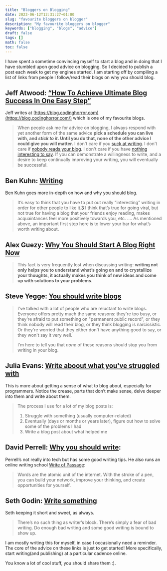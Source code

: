 ```yaml
---
title: "Bloggers on Blogging"
date: 2023-06-12T12:31:27+01:00
slug: "favourite bloggers on blogger"
description: "My favourite bloggers on blogger"
keywords: ["blogging", "blogs", "advice"]
draft: false
tags: []
math: false
toc: false
---
```


I have spent a sometime convincing myself to start a blog and in doing that I have stumbled upon good advice on
blogging. So I decided to publish a post each week to get my engines started. I am starting off by compiling a list of
links from people I follow/read their blogs on why you should blog.

## Jeff Atwood: [“How To Achieve Ultimate Blog Success In One Easy Step”](https://blog.codinghorror.com/how-to-achieve-ultimate-blog-success-in-one-easy-step/)

Jeff writes at [https://blog.codinghorror.com](https://blog.codinghorror.com/) which is one of my favourite blogs.

> When people ask me for advice on blogging, I always respond with yet another form of the same advice
> **pick a schedule you can live with, and _stick to it_. Until you do that, none of the other advice I could give
> you will matter.** I don't care if you [suck at writing](https://blog.codinghorror.com/fear-of-writing/).
> I don't care if [nobody reads your blog](https://blog.codinghorror.com/users-dont-care-about-you/). I don't care
> if you have [nothing interesting to say](https://blog.codinghorror.com/blogging-about-blogging/). If you can
> demonstrate a willingness to write, and a desire to keep continually improving your writing, you will eventually be successful.

## Ben Kuhn: [Writing](https://www.benkuhn.net/writing)

Ben Kuhn goes more in-depth on how and why you should blog.

> It’s easy to think that you have to put out really “interesting” writing in order for other people to like it.[3](https://www.benkuhn.net/writing/#fn:3)
> I think that’s true for going viral, but not true for having a blog that your friends enjoy reading,
> makes acquaintances feel more positively towards you, etc.
> ….
> As mentioned above, an important first step here is to lower your bar for what’s worth writing about.

## Alex Guezy: [Why You Should Start A Blog Right Now](https://guzey.com/personal/why-have-a-blog/)

> This fact is very frequently lost when discussing writing: **writing not only helps you to understand
> what’s going on and to crystallize your thoughts, it actually makes you think of new ideas and come
> up with solutions to your problems.**

## Steve Yegge: [You should write blogs](https://sites.google.com/site/steveyegge2/you-should-write-blogs)

> I've talked with a lot of people who are reluctant to write blogs. Everyone offers pretty much the same reasons:
> they're too busy, or they're afraid to put something on "permanent public record", or they think nobody will
> read their blog, or they think blogging is narcissistic. Or they're worried that they either don't have anything
> good to say, or they won't say it very well.
>
> I'm here to tell you that *none* of these reasons should stop you from writing in your blog.

## Julia Evans: [Write aboout what you've struggled with](https://jvns.ca/blog/2021/05/24/blog-about-what-you-ve-struggled-with/)

This is more about getting a sense of what to blog about, especially for programmers.
Notice the crease, parts that don’t make sense, delve deeper into them and write about them.

> The process I use for a lot of my blog posts is:
>
> 1. Struggle with something (usually computer-related)
> 2. Eventually (days or months or years later), figure out how to solve some of the problems I had
> 3. Write a blog post about what helped me

## David Perrell: [Why you should write](https://perell.com/essay/why-you-should-write):

Perrell’s not really into tech but has some good writing tips. He also runs an online writing school [Write of Passage](https://writeofpassage.school/):

> Words are the atomic unit of the internet.
> With the stroke of a pen, you can build your network, improve your thinking, and create opportunities for yourself.

## Seth Godin: [Write something](https://seths.blog/2021/09/write-something/)

Seth keeping it short and sweet, as always.

> There’s no such thing as writer’s block. There’s simply a fear of bad writing.
> Do enough bad writing and some good writing is bound to show up.

I am mostly writing this for myself, in case I occasionally need a reminder.
The core of the advice on these links is just to get started! More specifically, start writing(and publishing)
at a particular cadence online.

You know a lot of cool stuff, you should share them :).
